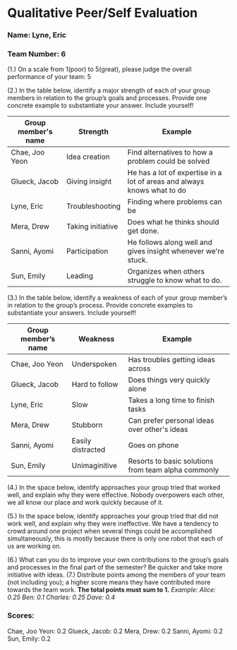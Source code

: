 # Qualitative Peer/Self Evaluation

### Name: Lyne, Eric
### Team Number: 6

(1.) On a scale from 1(poor) to 5(great), please judge the overall performance of your team: 5 

(2.) In the table below, identify a major strength of each of your group members in relation to the group’s goals and processes. Provide one concrete example to substantiate your answer. Include yourself!

| Group member's name | Strength | Example |
| ------------------- | -------- | ------- |
|Chae, Joo Yeon|Idea creation|Find alternatives to how a problem could be solved|
|Glueck, Jacob|Giving insight|He has a lot of expertise in a lot of areas and always knows what to do|
|Lyne, Eric|Troubleshooting|Finding where problems can be|
|Mera, Drew|Taking initiative|Does what he thinks should get done.|
|Sanni, Ayomi|Participation|He follows along well and gives insight whenever we're stuck.|
|Sun, Emily|Leading|Organizes when others struggle to know what to do.|

(3.) In the table below, identify a weakness of each of your group member’s in relation to the group’s process. Provide concrete examples to substantiate your answers. Include yourself!

| Group member’s name | Weakness | Example |
| ------------------- | -------- | ------- |
|Chae, Joo Yeon|Underspoken|Has troubles getting ideas across|
|Glueck, Jacob|Hard to follow|Does things very quickly alone|
|Lyne, Eric|Slow|Takes a long time to finish tasks|
|Mera, Drew|Stubborn|Can prefer personal ideas over other's ideas|
|Sanni, Ayomi|Easily distracted|Goes on phone|
|Sun, Emily|Unimaginitive|Resorts to basic solutions from team alpha commonly|

(4.) In the space below, identify approaches your group tried that worked well, and explain why they were effective.
Nobody overpowers each other, we all know our place and work quickly because of it.

(5.) In the space below, identify approaches your group tried that did not work well, and explain why they were ineffective.
We have a tendency to crowd around one project when several things could be accomplished simultaneously, this is mostly because there is only one robot that each of us are working on.

(6.) What can you do to improve your own contributions to the group’s goals and processes in the final part of the semester?
Be quicker and take more initiative with ideas.
(7.) Distribute points among the members of your team (not including you); a higher score means they have contributed more towards the team work. **The total points must sum to 1.**
*Example:
Alice: 0.25
Ben: 0.1
Charles: 0.25
Dave: 0.4*

### Scores:
Chae, Joo Yeon: 0.2
Glueck, Jacob: 0.2
Mera, Drew:  0.2
Sanni, Ayomi:  0.2
Sun, Emily:  0.2

